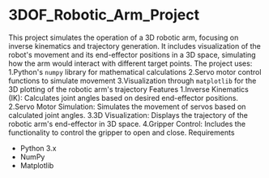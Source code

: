 # 3DOF_Robotic_Arm_Project

This project simulates the operation of a 3D robotic arm, focusing on inverse kinematics and trajectory generation. It includes visualization of the robot's movement and its end-effector positions in a 3D space, simulating how the arm would interact with different target points.
The project uses:
1.Python's `numpy` library for mathematical calculations
2.Servo motor control functions to simulate movement
3.Visualization through `matplotlib` for the 3D plotting of the robotic arm's trajectory
Features
1.Inverse Kinematics (IK): Calculates joint angles based on desired end-effector positions.
2.Servo Motor Simulation: Simulates the movement of servos based on calculated joint angles.
3.3D Visualization: Displays the trajectory of the robotic arm's end-effector in 3D space.
4.Gripper Control: Includes the functionality to control the gripper to open and close.
Requirements
- Python 3.x
- NumPy
- Matplotlib
